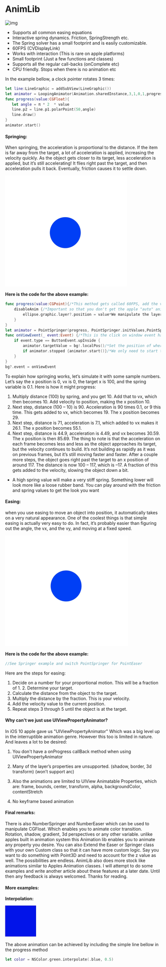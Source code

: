 # **AnimLib** 

<img width="100" alt="img" src="https://rawgit.com/stylekit/img/master/AnimLib.svg">

- Supports all common easing equations
- Interactive spring dynamics. Friction, SpringStrength etc. 
- The Spring solver has a small footprint and is easily customizable. 
- 60FPS (CVDisplayLink)
- Works with interaction (This is rare on apple platforms)
- Small footprint (Just a few functions and classes)
- Supports all the regular call-backs (onComplete etc)
- CPU friendly. Stops when there is no animation etc

In the example bellow, a clock pointer rotates 3 times: 

```swift
let line:LineGraphic = addSubView(LineGraphic())
let animator = LoopingAnimator(Animation.sharedInstance,3,1,0,1,progress,Linear.ease)
func progress(value:CGFloat){
   let angle = π * 2  * value
   line.p2 = line.p1.polarPoint(50,angle)
   line.draw()
}
animator.start()
```

#### Springing:

When springing, the acceleration is proportional to the distance. If the item is far away from the target, a lot of acceleration is applied, increasing the velocity quickly. As the object gets closer to its target, less acceleration is applied, but it’s still accelerating! It flies right past the target, and then acceleration pulls it back. Eventually, friction causes it to settle down.

<img width="394" alt="img" src="https://raw.githubusercontent.com/stylekit/img/master/spring.mov.gif">

**Here is the code for the above example:**

```swift
func progress(value:CGPoint){/*This method gets called 60FPS, add the values to be manipulated here*/
    disableAnim {/*Important so that you don't get the apple "auto" anim as well*/
        ellipse.graphic.layer?.position = value*We manipulate the layer because it is GPU accelerated as oppose to setting the view.position which is slow*/
    }
}
let animator = PointSpringer(progress, PointSpringer.initValues,PointSpringer.initConfig)/*Setup interruptible animator*/
func onViewEvent(_ event:Event) {/*This is the click on window event handler*/
    if event.type == ButtonEvent.upInside {
        animator.targetValue = bg!.localPos()/*Set the position of where you want the anim to go*/
        if animator.stopped {animator.start()}/*We only need to start the animation if it has already stopped*/
    }
}
bg?.event = onViewEvent
```

To explain how springing works, let’s simulate it with some sample numbers. Let’s say the x position is 0, vx
is 0, the target x is 100, and the spring variable is 0.1. Here is how it might progress:

1. Multiply distance (100) by spring, and you get 10. Add that to vx, which then becomes 10. Add
velocity to position, making the x position 10.
2. Next step, distance (100 – 10) is 90. Acceleration is 90 times 0.1, or 9 this time. This gets
added to vx, which becomes 19. The x position becomes 29.
3. Next step, distance is 71, acceleration is 7.1, which added to vx makes it 26.1. The x position
becomes 55.1.
4. Next step, distance is 44.9, acceleration is 4.49, and vx becomes 30.59. The x position is then 85.69.
The thing to note is that the acceleration on each frame becomes less and less as the object approaches its target, but the velocity continues to build. It’s not building as rapidly as it was on previous frames, but it’s still moving faster and faster.
After a couple more steps, the object goes right past the target to an x position of around 117. The distance is now 100 – 117, which is –17. A fraction of this gets added to the velocity, slowing the object down a bit.


- A high spring value will make a very stiff spring. Something lower will look more like a loose rubber band. You can play around with the friction and spring values to get the look you want


#### Easing:
when you use easing to move an object into position, it automatically takes on a very natural appearance. One of the coolest things is that simple easing is actually very easy to do. In fact, it’s probably easier than figuring out the angle, the vx, and the vy, and moving at a fixed speed.

<img width="398" alt="img" src="https://raw.githubusercontent.com/stylekit/img/master/Easer_4.gif">

**Here is the code for the above example:**

```swift
//See Springer example and switch PointSpringer for PointEaser
```

Here are the steps for easing:  
1. Decide on a number for your proportional motion. This will be a fraction of 1. 2. Determine your target.
3. Calculate the distance from the object to the target.
4. Multiply the distance by the fraction. This is your velocity.
5. Add the velocity value to the current position.
6. Repeat steps 3 through 5 until the object is at the target.

#### Why can't we just use UIViewPropertyAnimator?

In iOS 10 apple gave us "UIViewPropertyAnimator" Which was a big level up in the interruptible animation genre. However this too is limited in nature. And leaves a lot to be desired:

1. You don't have a onProgress callBack method when using UIViewPropertyAnimator 

2. Many of the layer’s properties are unsupported. (shadow, border, 3d transform) (won’t support arc)

3. Also the animations are limited to UIView Animatable Properties, which are: frame, bounds, center, transform, alpha, backgroundColor, contentStretch

4. No keyframe based animation

#### Final remarks:

There is also NumberSpringer and NumberEaser which can be used to manipulate CGFloat. Which enables you to animate color transition. Rotation, shadow, gradient, 3d perspectives or any other variable. unlike apples built in animation system this Animation lib enables you to animate any property you desire. You can also Extend the Easer or Springer class with your own Custom class so that it can have more custom logic. Say you want to do something with Point3D and need to account for the z value as well. The possibilities are endless. AnimLib also does more stock like animations similar to Apples Animation classes. I will attempt to do some examples and write another article about these features at a later date. Until then any feedback is always welcomed. Thanks for reading.


#### More examples: 

**Interpolation:**

<img width="100" alt="img" src="https://raw.githubusercontent.com/stylekit/img/master/color_interpolation_take_three.gif">

The above animation can be achieved by including the simple line bellow in the progress method 

```swift
let color = NSColor.green.interpolate(.blue, 0.5)
```

